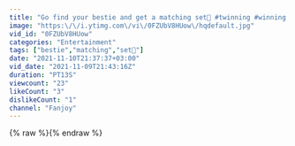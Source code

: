 ```yaml
---
title: "Go find your bestie and get a matching set💚 #twinning #winning #matching #bestie #bestfriend"
image: "https:\/\/i.ytimg.com\/vi\/0FZUbV8HUow\/hqdefault.jpg"
vid_id: "0FZUbV8HUow"
categories: "Entertainment"
tags: ["bestie","matching","set💚"]
date: "2021-11-10T21:37:37+03:00"
vid_date: "2021-11-09T21:43:16Z"
duration: "PT13S"
viewcount: "23"
likeCount: "3"
dislikeCount: "1"
channel: "Fanjoy"
---
```

{% raw %}{% endraw %}
